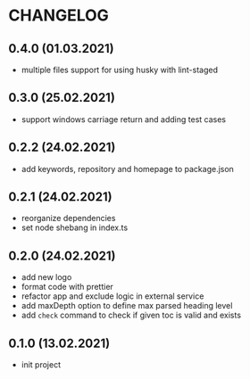 # CHANGELOG

## 0.4.0 (01.03.2021)

- multiple files support for using husky with lint-staged

## 0.3.0 (25.02.2021)

- support windows carriage return and adding test cases

## 0.2.2 (24.02.2021)

- add keywords, repository and homepage to package.json

## 0.2.1 (24.02.2021)

- reorganize dependencies
- set node shebang in index.ts

## 0.2.0 (24.02.2021)

- add new logo
- format code with prettier
- refactor app and exclude logic in external service
- add maxDepth option to define max parsed heading level
- add `check` command to check if given toc is valid and exists

## 0.1.0 (13.02.2021)

- init project
